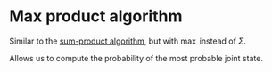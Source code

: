 # Max product algorithm

Similar to the [sum-product algorithm](202210271152.md), but with $\max$ instead
of $\Sigma$.

Allows us to compute the probability of the most probable joint state.
